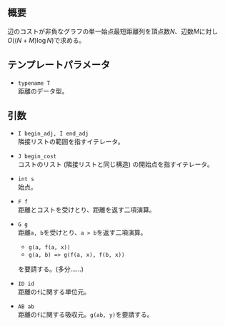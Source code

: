 ## 概要
辺のコストが非負なグラフの単一始点最短距離列を頂点数$N$、辺数$M$に対し$O((N+M)\log N)$で求める。

## テンプレートパラメータ
- `typename T`  
距離のデータ型。

## 引数
- `I begin_adj, I end_adj`  
隣接リストの範囲を指すイテレータ。

- `J begin_cost`  
コストのリスト (隣接リストと同じ構造) の開始点を指すイテレータ。

- `int s`  
始点。

- `F f`  
距離とコストを受けとり、距離を返す二項演算。

- `G g`  
距離`a, b`を受けとり、`a > b`を返す二項演算。
    - `g(a, f(a, x))`
    - `g(a, b) => g(f(a, x), f(b, x))`  
    
  を要請する。(多分……)

- `ID id`  
距離の`f`に関する単位元。

- `AB ab`  
距離の`f`に関する吸収元。`g(ab, y)`を要請する。